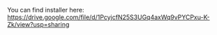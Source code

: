 You can find installer here: https://drive.google.com/file/d/1PcyjcfN25S3UGq4axWq9vPYCPxu-K-Zk/view?usp=sharing
